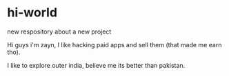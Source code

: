 # hi-world
new respository about a new project

Hi guys i'm zayn, I like hacking paid apps and sell them (that made me earn tho).

I like to explore outer india, believe me its better than pakistan.
